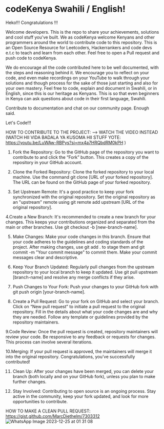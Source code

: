 # codeKenya Swahili / English!



Heko!!! Congratulations !!!

Welcome developers. This is the repo to share your achievements, solutions and cool stuff you've built.
We as codeKenya welcome Kenyans and other programmers around the world to contribute code to this repository.
This is an Open Source Resource for Leetcoders, Hackerrankers and code devs e.t.c to teach and learn from each other. Feel free to open a Pull request
and push code to codeKenya.

We do encourage all the code contributed here to be well documented, with the steps and reasoning behind it. 
We encourage you to reflect on your code, and even make recordings on your YouTube to walk through your solutions and though process for the sake of those just starting and also for your own mastery.
Feel free to code, explain and document in Swahili, or in English, since this is our heritage as Kenyans. This is so that even beginners in Kenya can ask questions about code in their first language, Swahili.

Contribute to documentation and chat on our community page.
Enough said.

Let's Code!!! 



HOW TO CONTRIBUTE TO THE PROJECT:  --> WATCH THE VIDEO INSTEAD (WATCH HII VIDA BADALA YA KUSOMA HII STUFF YOTE: https://youtu.be/LuWAw-RBPys?si=mx4a7HRQbdRM0kPH )
1. Fork the Repository:
Go to the GitHub page of the repository you want to contribute to and click the “Fork” button. This creates a copy of the repository in your GitHub account.

2. Clone the Forked Repository:
Clone the forked repository to your local machine. Use the command git clone [URL of your forked repository].
The URL can be found on the GitHub page of your forked repository.

3. Set Upstream Remote:
It's a good practice to keep your fork synchronized with the original repository. Set the original repository as an "upstream" remote using git remote add upstream [URL of the original repository].

4.Create a New Branch:
It's recommended to create a new branch for your changes. This keeps your contributions organized and separated from the main or other branches.
Use git checkout -b [new-branch-name].

5. Make Changes:
Make your code changes in this branch. Ensure that your code adheres to the guidelines and coding standards of the project.
After making changes, use git add . to stage them and git commit -m "Your commit message" to commit them. Make your commit messages clear and descriptive.

6. Keep Your Branch Updated:
Regularly pull changes from the upstream repository to your local branch to keep it updated. Use git pull upstream [branch-name] and resolve any merge conflicts if they arise.

7. Push Changes to Your Fork:
Push your changes to your GitHub fork with git push origin [your-branch-name].

8. Create a Pull Request:
Go to your fork on GitHub and select your branch. Click on “New pull request” to initiate a pull request to the original repository.
Fill in the details about what your code changes are and why they are needed. Follow any template or guidelines provided by the repository maintainers.

9.Code Review:
Once the pull request is created, repository maintainers will review your code. Be responsive to any feedback or requests for changes. This process can involve several iterations.

10.Merging:
If your pull request is approved, the maintainers will merge it into the original repository. Congratulations, you’ve successfully contributed!

11. Clean Up:
After your changes have been merged, you can delete your branch (both locally and on your GitHub fork), unless you plan to make further changes.

12. Stay Involved:
Contributing to open source is an ongoing process. Stay active in the community, keep your fork updated, and look for more opportunities to contribute.

HOW TO MAKE A CLEAN PULL REQUEST:
https://gist.github.com/MarcDiethelm/7303312
![WhatsApp Image 2023-12-25 at 01 31 08](https://github.com/muregii/codeKenya/assets/88530358/a2f19dc5-22fd-40f3-927f-fb0284c7bf3e)
